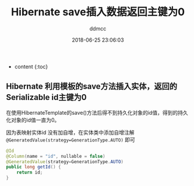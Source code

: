﻿---
layout: post
title:  "Hibernate save插入数据返回主键为0"
date:   2018-06-25 23:06:03
categories: 开发问题 
tags: 开发问题
author: ddmcc
---

* content
{:toc}




## Hibernate 利用模板的save方法插入实体，返回的Serializable id主键为0


在使用HibernateTemplate的save()方法后得不到持久化对象的id值，得到的持久化对象的id值一直为0。

因为表映射实体id 没有加自增，在实体类中添加自增注解 `@GeneratedValue(strategy=GenerationType.AUTO)` 即可

```java
@Id
@Column(name = "id", nullable = false)
@GeneratedValue(strategy=GenerationType.AUTO)
public long getId() {
    return id;
}
```

